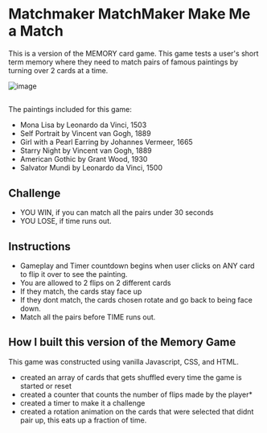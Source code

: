 # Matchmaker MatchMaker Make Me a Match

This is a version of the MEMORY card game. This game tests a user's short term memory where they need to match pairs of famous paintings by turning over 2 cards at a time.

![image](https://user-images.githubusercontent.com/110546643/190964672-03b94dbb-b662-4af3-a32d-65d1ff2d6053.png)



##
The paintings included for this game:
* Mona Lisa by Leonardo da Vinci, 1503
* Self Portrait by Vincent van Gogh, 1889 
* Girl with a Pearl Earring by Johannes Vermeer, 1665
* Starry Night by Vincent van Gogh, 1889
* American Gothic by Grant Wood, 1930
* Salvator Mundi by Leonardo da Vinci, 1500

## Challenge
* YOU WIN, if you can match all the pairs under 30 seconds
* YOU LOSE, if time runs out.

## Instructions
* Gameplay and Timer countdown begins when user clicks on ANY card to flip it over to see the painting.
* You are allowed to 2 flips on 2 different cards
* If they match, the cards stay face up
* If they dont match, the cards chosen rotate and go back to being face down.
* Match all the pairs before TIME runs out. 

## How I built this version of the Memory Game
This game was constructed using vanilla Javascript, CSS, and HTML.

* created an array of cards that gets shuffled every time the game is started or reset
* created a counter that counts the number of flips made by the player*
* created a timer to make it a challenge
* created a rotation animation on the cards that were selected that didnt pair up, this eats up a fraction of time. 
